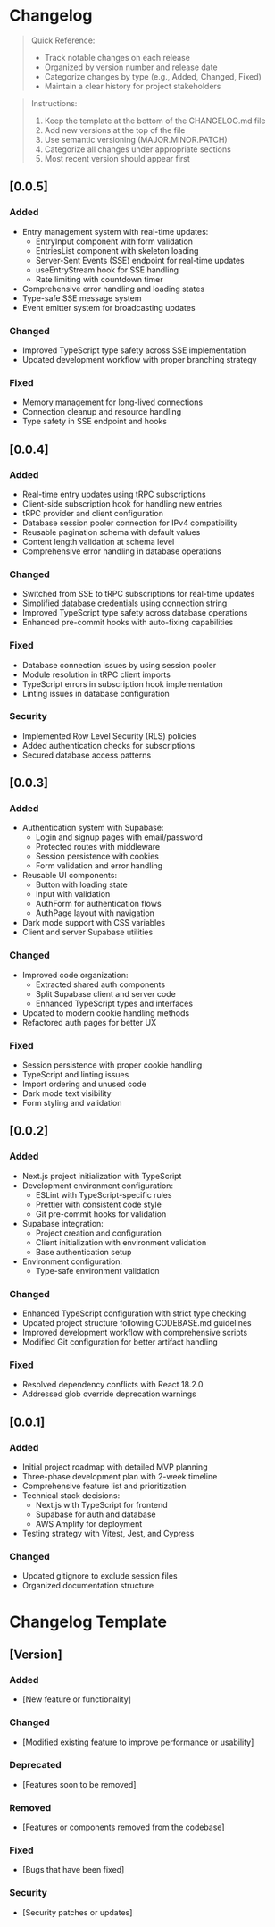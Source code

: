 # Changelog

> Quick Reference:
>
> - Track notable changes on each release
> - Organized by version number and release date
> - Categorize changes by type (e.g., Added, Changed, Fixed)
> - Maintain a clear history for project stakeholders

> Instructions:
>
> 1. Keep the template at the bottom of the CHANGELOG.md file
> 2. Add new versions at the top of the file
> 3. Use semantic versioning (MAJOR.MINOR.PATCH)
> 4. Categorize all changes under appropriate sections
> 5. Most recent version should appear first

## [0.0.5]

### Added
- Entry management system with real-time updates:
  - EntryInput component with form validation
  - EntriesList component with skeleton loading
  - Server-Sent Events (SSE) endpoint for real-time updates
  - useEntryStream hook for SSE handling
  - Rate limiting with countdown timer
- Comprehensive error handling and loading states
- Type-safe SSE message system
- Event emitter system for broadcasting updates

### Changed
- Improved TypeScript type safety across SSE implementation
- Updated development workflow with proper branching strategy

### Fixed
- Memory management for long-lived connections
- Connection cleanup and resource handling
- Type safety in SSE endpoint and hooks

## [0.0.4]

### Added
- Real-time entry updates using tRPC subscriptions
- Client-side subscription hook for handling new entries
- tRPC provider and client configuration
- Database session pooler connection for IPv4 compatibility
- Reusable pagination schema with default values
- Content length validation at schema level
- Comprehensive error handling in database operations

### Changed
- Switched from SSE to tRPC subscriptions for real-time updates
- Simplified database credentials using connection string
- Improved TypeScript type safety across database operations
- Enhanced pre-commit hooks with auto-fixing capabilities

### Fixed
- Database connection issues by using session pooler
- Module resolution in tRPC client imports
- TypeScript errors in subscription hook implementation
- Linting issues in database configuration

### Security
- Implemented Row Level Security (RLS) policies
- Added authentication checks for subscriptions
- Secured database access patterns

## [0.0.3]

### Added

- Authentication system with Supabase:
  - Login and signup pages with email/password
  - Protected routes with middleware
  - Session persistence with cookies
  - Form validation and error handling
- Reusable UI components:
  - Button with loading state
  - Input with validation
  - AuthForm for authentication flows
  - AuthPage layout with navigation
- Dark mode support with CSS variables
- Client and server Supabase utilities

### Changed

- Improved code organization:
  - Extracted shared auth components
  - Split Supabase client and server code
  - Enhanced TypeScript types and interfaces
- Updated to modern cookie handling methods
- Refactored auth pages for better UX

### Fixed

- Session persistence with proper cookie handling
- TypeScript and linting issues
- Import ordering and unused code
- Dark mode text visibility
- Form styling and validation

## [0.0.2]

### Added

- Next.js project initialization with TypeScript
- Development environment configuration:
  - ESLint with TypeScript-specific rules
  - Prettier with consistent code style
  - Git pre-commit hooks for validation
- Supabase integration:
  - Project creation and configuration
  - Client initialization with environment validation
  - Base authentication setup
- Environment configuration:
  - Type-safe environment validation

### Changed

- Enhanced TypeScript configuration with strict type checking
- Updated project structure following CODEBASE.md guidelines
- Improved development workflow with comprehensive scripts
- Modified Git configuration for better artifact handling

### Fixed

- Resolved dependency conflicts with React 18.2.0
- Addressed glob override deprecation warnings

## [0.0.1]

### Added

- Initial project roadmap with detailed MVP planning
- Three-phase development plan with 2-week timeline
- Comprehensive feature list and prioritization
- Technical stack decisions:
  - Next.js with TypeScript for frontend
  - Supabase for auth and database
  - AWS Amplify for deployment
- Testing strategy with Vitest, Jest, and Cypress

### Changed

- Updated gitignore to exclude session files
- Organized documentation structure

# Changelog Template

## [Version]

### Added

- [New feature or functionality]

### Changed

- [Modified existing feature to improve performance or usability]

### Deprecated

- [Features soon to be removed]

### Removed

- [Features or components removed from the codebase]

### Fixed

- [Bugs that have been fixed]

### Security

- [Security patches or updates]
